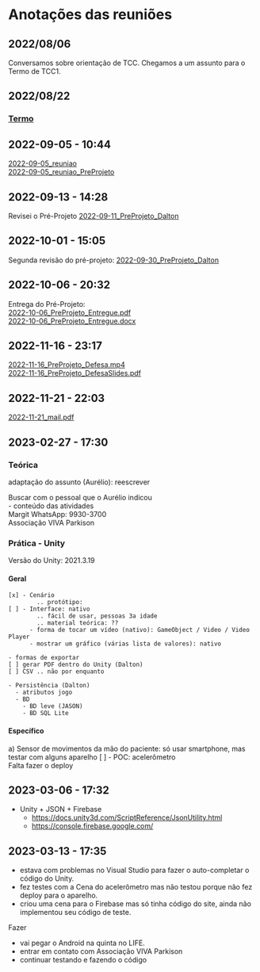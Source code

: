 # Anotações das reuniões  

## 2022/08/06  

Conversamos sobre orientação de TCC. Chegamos a um assunto para o Termo de TCC1.

## 2022/08/22

### [Termo](./Termo.pdf "Termo")  

## 2022-09-05 - 10:44

[2022-09-05_reuniao](2022-09-05_reuniao.pdf "2022-09-05_reuniao")  
[2022-09-05_reuniao_PreProjeto](2022-09-05_reuniao_PreProjeto.pdf "2022-09-05_reuniao_PreProjeto")  

## 2022-09-13 - 14:28

Revisei o Pré-Projeto [2022-09-11_PreProjeto_Dalton](2022-09-11_PreProjeto_Dalton.pdf "2022-09-11_PreProjeto_Dalton")  

## 2022-10-01 - 15:05

Segunda revisão do pré-projeto: [2022-09-30_PreProjeto_Dalton](2022-09-30_PreProjeto_Dalton.pdf "2022-09-30_PreProjeto_Dalton")  

## 2022-10-06 - 20:32

Entrega do Pré-Projeto:  
[2022-10-06_PreProjeto_Entregue.pdf](2022-10-06_PreProjeto_Entregue.pdf "2022-10-06_PreProjeto_Entregue.pdf")  
[2022-10-06_PreProjeto_Entregue.docx](2022-10-06_PreProjeto_Entregue.docx "2022-10-06_PreProjeto_Entregue.docx")  

## 2022-11-16 - 23:17

[2022-11-16_PreProjeto_Defesa.mp4](2022-11-16_PreProjeto_Defesa.mp4)  
[2022-11-16_PreProjeto_DefesaSlides.pdf](2022-11-16_PreProjeto_DefesaSlides.pdf)  

## 2022-11-21 - 22:03

[2022-11-21_mail.pdf](2022-11-21_mail.pdf "2022-11-21_mail.pdf")  

## 2023-02-27 - 17:30

### Teórica

  adaptação do assunto (Aurélio): reescrever  

  Buscar com o pessoal que o Aurélio indicou  
    - conteúdo das atividades  
    Margit WhatsApp: 9930-3700  
    Associação VIVA Parkison  
  
### Prática - Unity

Versão do Unity: 2021.3.19

#### Geral

    [x] - Cenário
            .. protótipo:
    [ ] - Interface: nativo 
            .. fácil de usar, pessoas 3a idade
            .. material teórica: ??
          - forma de tocar um vídeo (nativo): GameObject / Video / Video Player
          - mostrar um gráfico (várias lista de valores): nativo

    - formas de exportar
    [ ] gerar PDF dentro do Unity (Dalton)
    [ ] CSV .. não por enquanto

    - Persistência (Dalton)
      - atributos jogo
      - BD
        - BD leve (JASON)
        - BD SQL Lite

#### Específico

a) Sensor de movimentos da mão do paciente: só usar smartphone, mas testar com alguns aparelho
    [ ] - POC: acelerômetro  
        Falta fazer o deploy  

## 2023-03-06 - 17:32

- Unity + JSON + Firebase
  - https://docs.unity3d.com/ScriptReference/JsonUtility.html
  - https://console.firebase.google.com/

## 2023-03-13 - 17:35

- estava com problemas no Visual Studio para fazer o auto-completar o código do Unity.  
- fez testes com a Cena do acelerômetro mas não testou porque não fez deploy para o aparelho.  
- criou uma cena para o Firebase mas só tinha código do site, ainda não implementou seu código de teste.  

Fazer  

- vai pegar o Android na quinta no LIFE.  
- entrar em contato com Associação VIVA Parkison  
- continuar testando e fazendo o código  
